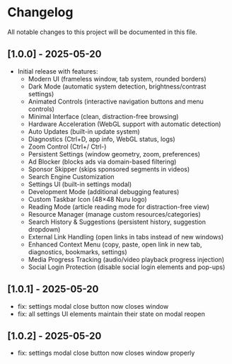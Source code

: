 # Changelog

All notable changes to this project will be documented in this file.

## [1.0.0] - 2025-05-20

- Initial release with features:
  - Modern UI (frameless window, tab system, rounded borders)
  - Dark Mode (automatic system detection, brightness/contrast settings)
  - Animated Controls (interactive navigation buttons and menu controls)
  - Minimal Interface (clean, distraction-free browsing)
  - Hardware Acceleration (WebGL support with automatic detection)
  - Auto Updates (built-in update system)
  - Diagnostics (Ctrl+D, app info, WebGL status, logs)
  - Zoom Control (Ctrl+/ Ctrl-)
  - Persistent Settings (window geometry, zoom, preferences)
  - Ad Blocker (blocks ads via domain-based filtering)
  - Sponsor Skipper (skips sponsored segments in videos)
  - Search Engine Customization
  - Settings UI (built-in settings modal)
  - Development Mode (additional debugging features)
  - Custom Taskbar Icon (48×48 Nuru logo)
  - Reading Mode (article reading mode for distraction-free view)
  - Resource Manager (manage custom resources/categories)
  - Search History & Suggestions (persistent history, suggestion dropdown)
  - External Link Handling (open links in tabs instead of new windows)
  - Enhanced Context Menu (copy, paste, open link in new tab, diagnostics, bookmarks, settings)
  - Media Progress Tracking (audio/video playback progress injection)
  - Social Login Protection (disable social login elements and pop-ups)

## [1.0.1] - 2025-05-20

- fix: settings modal close button now closes window
- fix: all settings UI elements maintain their state on modal reopen

## [1.0.2] - 2025-05-20

- fix: settings modal close button now closes window properly

<!-- Add future changes below --> 